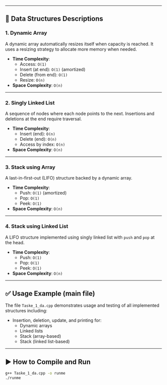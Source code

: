 
---

## 🧠 Data Structures Descriptions

### 1. Dynamic Array
A dynamic array automatically resizes itself when capacity is reached. It uses a resizing strategy to allocate more memory when needed.

- **Time Complexity**:
  - Access: `O(1)`
  - Insert (at end): `O(1)` (amortized)
  - Delete (from end): `O(1)`
  - Resize: `O(n)`
- **Space Complexity**: `O(n)`

---

### 2. Singly Linked List
A sequence of nodes where each node points to the next. Insertions and deletions at the end require traversal.

- **Time Complexity**:
  - Insert (end): `O(n)`
  - Delete (end): `O(n)`
  - Access by index: `O(n)`
- **Space Complexity**: `O(n)`

---

### 3. Stack using Array
A last-in-first-out (LIFO) structure backed by a dynamic array.

- **Time Complexity**:
  - Push: `O(1)` (amortized)
  - Pop: `O(1)`
  - Peek: `O(1)`
- **Space Complexity**: `O(n)`

---

### 4. Stack using Linked List
A LIFO structure implemented using singly linked list with `push` and `pop` at the head.

- **Time Complexity**:
  - Push: `O(1)`
  - Pop: `O(1)`
  - Peek: `O(1)`
- **Space Complexity**: `O(n)`

---

## ✅ Usage Example (main file)

The file `Taske_1_da.cpp` demonstrates usage and testing of all implemented structures including:

- Insertion, deletion, update, and printing for:
  - Dynamic arrays
  - Linked lists
  - Stack (array-based)
  - Stack (linked list-based)

---

## ▶️ How to Compile and Run

```bash
g++ Taske_1_da.cpp -o runme
./runme
